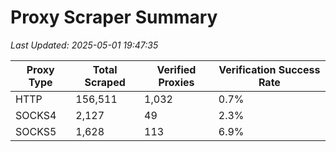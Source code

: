 # Proxy Scraper Summary

_Last Updated: 2025-05-01 19:47:35_

| Proxy Type | Total Scraped | Verified Proxies | Verification Success Rate |
|------------|--------------|------------------|--------------------------|
| HTTP | 156,511 | 1,032 | 0.7% |
| SOCKS4 | 2,127 | 49 | 2.3% |
| SOCKS5 | 1,628 | 113 | 6.9% |
